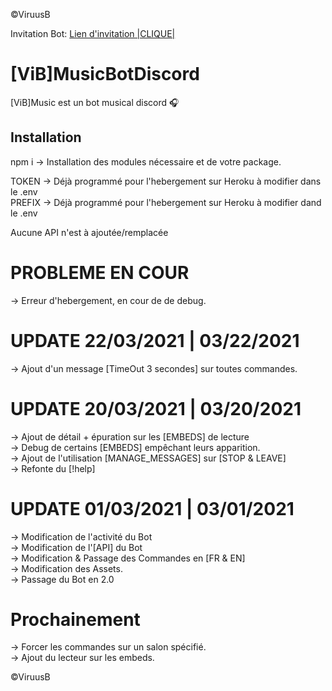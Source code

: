 ©ViruusB

Invitation Bot: [Lien d'invitation |CLIQUE|](https://discord.com/oauth2/authorize?client_id=749823254126133318&permissions=37080128&scope=bot)  

# [ViB]MusicBotDiscord

[ViB]Music est un bot musical discord 🎧  

## Installation

npm i -> Installation des modules nécessaire et de votre package.

TOKEN -> Déjà programmé pour l'hebergement sur Heroku à modifier dans le .env  
PREFIX -> Déjà programmé pour l'hebergement sur Heroku à modifier dand le .env  

Aucune API n'est à ajoutée/remplacée  

# PROBLEME EN COUR  
-> Erreur d'hebergement, en cour de de debug.  

# UPDATE 22/03/2021 | 03/22/2021  
-> Ajout d'un message [TimeOut 3 secondes] sur toutes commandes.  
  
# UPDATE 20/03/2021 | 03/20/2021  
-> Ajout de détail + épuration sur les [EMBEDS] de lecture  
-> Debug de certains [EMBEDS] empêchant leurs apparition.  
-> Ajout de l'utilisation [MANAGE_MESSAGES] sur [STOP & LEAVE]  
-> Refonte du [!help]  

# UPDATE 01/03/2021 | 03/01/2021  
-> Modification de l'activité du Bot  
-> Modification de l'[API] du Bot    
-> Modification & Passage des Commandes en [FR & EN]  
-> Modification des Assets.  
-> Passage du Bot en 2.0  

# Prochainement  
-> Forcer les commandes sur un salon spécifié.  
-> Ajout du lecteur sur les embeds.  

©ViruusB
